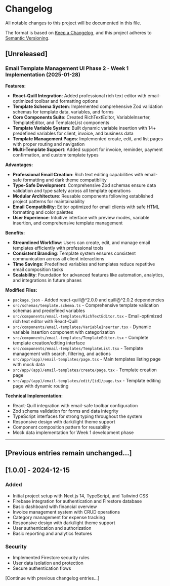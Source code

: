 # Changelog

All notable changes to this project will be documented in this file.

The format is based on [Keep a Changelog](https://keepachangelog.com/en/1.0.0/),
and this project adheres to [Semantic Versioning](https://semver.org/spec/v2.0.0.html).

## [Unreleased]

### Email Template Management UI Phase 2 - Week 1 Implementation (2025-01-28)

**Features:**
- **React-Quill Integration**: Added professional rich text editor with email-optimized toolbar and formatting options
- **Template Schema System**: Implemented comprehensive Zod validation schemas for template data, variables, and forms
- **Core Components Suite**: Created RichTextEditor, VariableInserter, TemplateEditor, and TemplateList components
- **Template Variable System**: Built dynamic variable insertion with 14+ predefined variables for client, invoice, and business data
- **Template Management Pages**: Implemented create, edit, and list pages with proper routing and navigation
- **Multi-Template Support**: Added support for invoice, reminder, payment confirmation, and custom template types

**Advantages:**
- **Professional Email Creation**: Rich text editing capabilities with email-safe formatting and dark theme compatibility
- **Type-Safe Development**: Comprehensive Zod schemas ensure data validation and type safety across all template operations
- **Modular Architecture**: Reusable components following established project patterns for maintainability
- **Email Compatibility**: Editor optimized for email clients with safe HTML formatting and color palettes
- **User Experience**: Intuitive interface with preview modes, variable insertion, and comprehensive template management

**Benefits:**
- **Streamlined Workflow**: Users can create, edit, and manage email templates efficiently with professional tools
- **Consistent Branding**: Template system ensures consistent communication across all client interactions
- **Time Savings**: Predefined variables and templates reduce repetitive email composition tasks
- **Scalability**: Foundation for advanced features like automation, analytics, and integrations in future phases

**Modified Files:**
- `package.json` - Added react-quill@^2.0.0 and quill@^2.0.2 dependencies
- `src/schemas/template.schema.ts` - Comprehensive template validation schemas and predefined variables
- `src/components/email-templates/RichTextEditor.tsx` - Email-optimized rich text editor with React-Quill
- `src/components/email-templates/VariableInserter.tsx` - Dynamic variable insertion component with categorization
- `src/components/email-templates/TemplateEditor.tsx` - Complete template creation/editing interface
- `src/components/email-templates/TemplateList.tsx` - Template management with search, filtering, and actions
- `src/app/(app)/email-templates/page.tsx` - Main templates listing page with mock data
- `src/app/(app)/email-templates/create/page.tsx` - Template creation page
- `src/app/(app)/email-templates/edit/[id]/page.tsx` - Template editing page with dynamic routing

**Technical Implementation:**
- React-Quill integration with email-safe toolbar configuration
- Zod schema validation for forms and data integrity
- TypeScript interfaces for strong typing throughout the system
- Responsive design with dark/light theme support
- Component composition pattern for reusability
- Mock data implementation for Week 1 development phase

---

## [Previous entries remain unchanged...]

## [1.0.0] - 2024-12-15

### Added
- Initial project setup with Next.js 14, TypeScript, and Tailwind CSS
- Firebase integration for authentication and Firestore database
- Basic dashboard with financial overview
- Invoice management system with CRUD operations
- Category management for expense tracking
- Responsive design with dark/light theme support
- User authentication and authorization
- Basic reporting and analytics features

### Security
- Implemented Firestore security rules
- User data isolation and protection
- Secure authentication flows

[Continue with previous changelog entries...]
